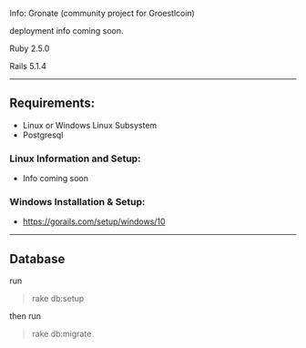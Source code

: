 Info:
Gronate (community project for Groestlcoin)

deployment info coming soon.


Ruby 2.5.0

Rails 5.1.4


***


## Requirements:
* Linux or Windows Linux Subsystem
* Postgresql

### Linux Information and Setup:
* Info coming soon

### Windows Installation & Setup:
* https://gorails.com/setup/windows/10

***

## Database

run

> rake db:setup 

then run

> rake db:migrate
